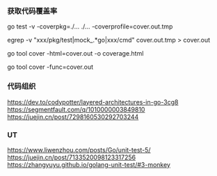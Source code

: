 ### 获取代码覆盖率
go test -v  -coverpkg=./... ./... -coverprofile=cover.out.tmp

egrep -v "xxx/pkg/test|mock_.*go|xxx/cmd" cover.out.tmp > cover.out

go tool cover -html=cover.out -o coverage.html

go tool cover -func=cover.out

### 代码组织
https://dev.to/codypotter/layered-architectures-in-go-3cg8
https://segmentfault.com/q/1010000003849810
https://juejin.cn/post/7298160530292703244

### UT
https://www.liwenzhou.com/posts/Go/unit-test-5/
https://juejin.cn/post/7133520098123317256
https://zhangyuyu.github.io/golang-unit-test/#3-monkey